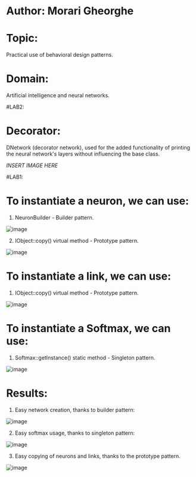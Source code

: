 # Author: Morari Gheorghe
# Topic:
Practical use of behavioral design patterns.
# Domain:
Artificial intelligence and neural networks.

#LAB2:
# Decorator:
DNetwork (decorator network), used for the added functionality of printing the neural network's layers without influencing the base class.

*INSERT IMAGE HERE*


#LAB1:
# To instantiate a neuron, we can use:

1. NeuronBuilder - Builder pattern.

![image](https://user-images.githubusercontent.com/53918731/135215516-b6969088-3970-4d41-82e1-dafc8f01f079.png)
 
2. IObject::copy() virtual method - Prototype pattern.

![image](https://user-images.githubusercontent.com/53918731/135215448-15eaff36-116c-4e03-9f1e-cf6f86437157.png)


# To instantiate a link, we can use:

1. IObject::copy() virtual method - Prototype pattern.

![image](https://user-images.githubusercontent.com/53918731/135215302-45fb322a-3ecb-4af1-9a9e-8ca4d135645a.png)


# To instantiate a Softmax, we can use:

1. Softmax::getInstance() static method - Singleton pattern.

![image](https://user-images.githubusercontent.com/53918731/135215621-95347232-6fe0-4899-a199-f916bae7bb85.png)

# Results:
1. Easy network creation, thanks to builder pattern:

![image](https://user-images.githubusercontent.com/53918731/135218307-8553f27d-3242-405b-8b5f-656d6b18c799.png)

2. Easy softmax usage, thanks to singleton pattern:

![image](https://user-images.githubusercontent.com/53918731/135218369-9b5733a2-6504-4dfa-a94a-70017fb7e974.png)

3. Easy copying of neurons and links, thanks to the prototype pattern.

![image](https://user-images.githubusercontent.com/53918731/135220009-3c8316ed-2471-43a6-80c7-18380c6cacaf.png)





















